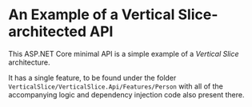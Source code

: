 # An Example of a Vertical Slice-architected API

This ASP.NET Core minimal API is a simple example of a *Vertical Slice* architecture.

It has a single feature, to be found under the folder `VerticalSlice/VerticalSlice.Api/Features/Person` with all of the accompanying logic and dependency injection code also present there.
